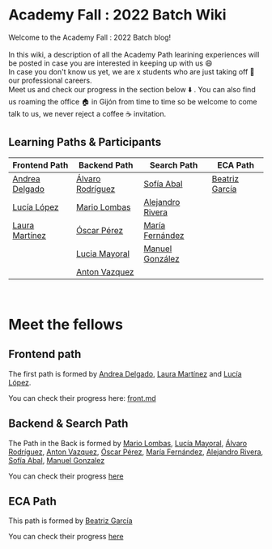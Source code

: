 # Academy Fall : 2022 Batch Wiki

Welcome to the Academy Fall : 2022 Batch blog! <br><br>
In this wiki, a description of all the Academy Path learining experiences will be posted in case you are interested in keeping up with us 😄 <br>
In case you don't know us yet, we are x students who are just taking off 🚀 our professional careers.<br> Meet us and check our progress in the section below ⬇️ . You can also find us roaming the office 🏠 in Gijón from time to time so be welcome to come talk to us, we never reject a coffee ☕ invitation. <br>


## Learning Paths & Participants

| Frontend Path                                    | Backend Path                                      | Search Path                                         | ECA Path           |
|--------------------------------------------------|---------------------------------------------------|-----------------------------------------------------|--------------------|
| [Andrea Delgado](https://github.com/andreadlgdo) | [Álvaro Rodríguez](https://github.com/alvarorg14) | [Sofía Abal](https://github.com/Sofia-AF)           | [Beatriz García](https://github.com/beatrizgarciad) |
| [Lucía López](https://github.com/zhuzilu)        | [Mario Lombas](https://github.com/mlombas)        | [Alejandro Rivera](https://github.com/iskelazz)     |                    |
| [Laura Martínez](https://github.com/lauramargar) | [Óscar Pérez](https://github.com/uo265488)        | [María Fernández](https://github.com/mariaffnandez) |                    |
 |                                                  | [Lucia Mayoral](https://github.com/luciamayo)     | [Manuel González](https://github.com/gs-Manuel)  | |
|                                                  | [Anton Vazquez](https://github.com/AntonVazquez)     |                                                     | |

<br>

# Meet the fellows

## Frontend path 

The first path is formed by [Andrea Delgado](https://github.com/andreadlgdo), [Laura Martínez](https://github.com/lauramargar) and [Lucía López](https://github.com/zhuzilu).<br>

You can check their progress here: [front.md](front.md)<br>

## Backend & Search Path
The Path in the Back is formed by [Mario Lombas](https://github.com/mlombas), [Lucía Mayoral](https://github.com/luciamayo), [Álvaro Rodríguez](https://github.com/alvarorg14), [Anton Vazquez](https://github.com/AntonVazquez), [Óscar Pérez](https://github.com/uo265488), [María Fernández](https://github.com/mariaffnandez), [Alejandro Rivera](https://github.com/iskelazz), [Sofía Abal](https://github.com/Sofia-AF), [Manuel Gonzalez](https://github.com/gs-Manuel)

You can check their progress [here](backAndSearch.md)

## ECA Path
This path is formed by [Beatriz García](https://github.com/beatrizgarciad)

You can check their progress [here](eca.md)


